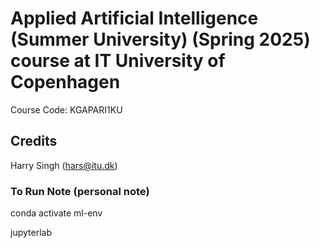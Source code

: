 # Applied Artificial Intelligence (Summer University) (Spring 2025) course at IT University of Copenhagen 
Course Code: KGAPARI1KU

## Credits

Harry Singh (hars@itu.dk)



### To Run Note (personal note)

conda activate ml-env

jupyterlab

